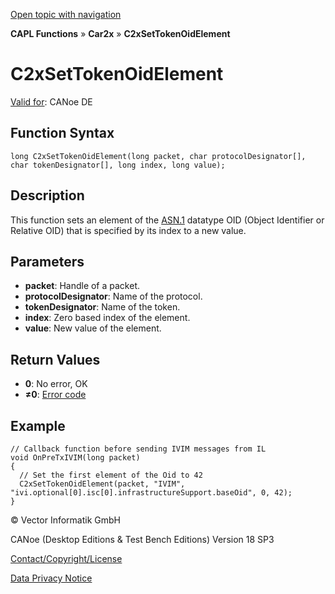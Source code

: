 [Open topic with navigation](../../../../../CANoeDEFamily.htm#Topics/CAPLFunctions/Car2x/Functions/CAPLfunctionC2xSetTokenOidElement.md)

**CAPL Functions** » **Car2x** » **C2xSetTokenOidElement**

# C2xSetTokenOidElement

[Valid for](../../../Shared/FeatureAvailability.md): CANoe DE

## Function Syntax

```plaintext
long C2xSetTokenOidElement(long packet, char protocolDesignator[], char tokenDesignator[], long index, long value);
```

## Description

This function sets an element of the [ASN.1](../../../CANoeCANalyzer/Car2x/protocols/ASN1.md) datatype OID (Object Identifier or Relative OID) that is specified by its index to a new value.

## Parameters

- **packet**: Handle of a packet.
- **protocolDesignator**: Name of the protocol.
- **tokenDesignator**: Name of the token.
- **index**: Zero based index of the element.
- **value**: New value of the element.

## Return Values

- **0**: No error, OK
- **≠0**: [Error code](../CAPLfunctionsCar2xErrorCodes.md)

## Example

```plaintext
// Callback function before sending IVIM messages from IL
void OnPreTxIVIM(long packet)
{
  // Set the first element of the Oid to 42
  C2xSetTokenOidElement(packet, "IVIM", "ivi.optional[0].isc[0].infrastructureSupport.baseOid", 0, 42);
}
```

© Vector Informatik GmbH

CANoe (Desktop Editions & Test Bench Editions) Version 18 SP3

[Contact/Copyright/License](../../../Shared/ContactCopyrightLicense.md)

[Data Privacy Notice](https://www.vector.com/int/en/company/get-info/privacy-policy/)